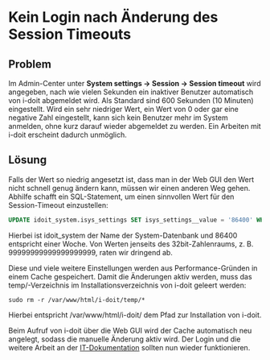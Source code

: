 # Kein Login nach Änderung des Session Timeouts

## Problem

Im Admin-Center unter **System settings → Session → Session timeout** wird angegeben, nach wie vielen Sekunden ein inaktiver Benutzer automatisch von i-doit abgemeldet wird. Als Standard sind 600 Sekunden (10 Minuten) eingestellt. Wird ein sehr niedriger Wert, ein Wert von 0 oder gar eine negative Zahl eingestellt, kann sich kein Benutzer mehr im System anmelden, ohne kurz darauf wieder abgemeldet zu werden. Ein Arbeiten mit i-doit erscheint dadurch unmöglich.

## Lösung

Falls der Wert so niedrig angesetzt ist, dass man in der Web GUI den Wert nicht schnell genug ändern kann, müssen wir einen anderen Weg gehen. Abhilfe schafft ein SQL-Statement, um einen sinnvollen Wert für den Session-Timeout einzustellen:

```sql
UPDATE idoit_system.isys_settings SET isys_settings__value = '86400' WHERE isys_settings__key = 'session.time';
```

Hierbei ist idoit_system der Name der System-Datenbank und 86400 entspricht einer Woche. Von Werten jenseits des 32bit-Zahlenraums, z. B. 99999999999999999999, raten wir dringend ab.

Diese und viele weitere Einstellungen werden aus Performance-Gründen in einem Cache gespeichert. Damit die Änderungen aktiv werden, muss das temp/\-Verzeichnis im Installationsverzeichnis von i-doit geleert werden:

```shell
sudo rm -r /var/www/html/i-doit/temp/*
```

Hierbei entspricht /var/www/html/i-doit/ dem Pfad zur Installation von i-doit.

Beim Aufruf von i-doit über die Web GUI wird der Cache automatisch neu angelegt, sodass die manuelle Änderung aktiv wird. Der Login und die weitere Arbeit an der [IT-Dokumentation](../../glossar.md) sollten nun wieder funktionieren.
